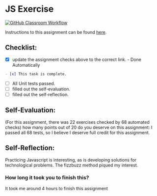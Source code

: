JS Exercise
===================================
[![GitHub Classroom Workflow](https://s///github.com/it3049c-fall22-henderson/js-exercises-pratxks/actions/workflows/classroom.yml/badge.svg)](https://s///github.com/it3049c-fall22-henderson/js-exercises-pratxks/actions/workflows/classroom.yml)

Instructions to this assignment can be found [here](https://it3049c.github.io/Material/Assignments/2.JavaScript_Exercises/).

## Checklist:
- [x] update the assignment checks above to the correct link. - Done Automatically
```md
- [x] This task is complete.
```
- [ ] All Unit tests passed.
- [ ] filled out the self-evaluation.
- [ ] filled out the self-reflection.

## Self-Evaluation: 
(For this assignment, there was 22 exercises checked by 68 automated checks)
how many points out of 20 do you deserve on this assignment: I passed all 68 tests, so I believe I deserve full credit for this assignment.

## Self-Reflection:
<!-- What did you learn that you found interesting -->
Practicing Javascript is interesting, as is developing solutions for technological problems. The fizzbuzz method piqued my interest.

### How long it took you to finish this?
It took me around 4 hours to finish this assignment